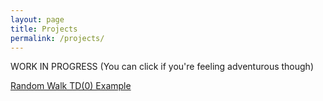 ```yaml
---
layout: page
title: Projects
permalink: /projects/
---
```


WORK IN PROGRESS (You can click if you're feeling adventurous though)

<a href="https://adeshpande3.github.io/projects/RandomWalkTD.html"  target="_blank">Random Walk TD(0) Example</a>


